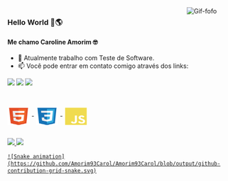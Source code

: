 <img align="right" alt="Gif-fofo" width="100" heigth="100" src="https://media.discordapp.net/attachments/850564664584044604/881267019503243304/ezgif.com-gif-maker.gif">

### Hello World 👋🌎 

#### Me chamo  Caroline Amorim  🤓

- 🔭 Atualmente trabalho com Teste de Software.
- 📫 Você pode entrar em contato comigo através dos links:

<div> 
  <a href="https://www.instagram.com/cahcarol93/" target="_blank"><img src="https://img.shields.io/badge/-Instagram-%23E4405F?style=for-the-badge&logo=instagram&logoColor=white" target="_blank"></a> 
  <a href = "mailto:carol_amorim14@hotmail.com"><img src="https://img.shields.io/badge/-Gmail-%23333?style=for-the-badge&logo=gmail&logoColor=white" target="_blank"></a>
  <a href="https://www.linkedin.com/in/carolamorim93/" target="_blank"><img src="https://img.shields.io/badge/-LinkedIn-%230077B5?style=for-the-badge&logo=linkedin&logoColor=white" target="_blank"></a> 
</div>

##

<div style="display: inline_block"><br>
  <img align="center" alt="HTML" height="40" width="50" src="https://raw.githubusercontent.com/devicons/devicon/master/icons/html5/html5-original.svg"> - 
  <img align="center" alt="CSS" height="40" width="50" src="https://raw.githubusercontent.com/devicons/devicon/master/icons/css3/css3-original.svg"> - 
  <img align="center" alt="Js" height="40" width="50" src="https://raw.githubusercontent.com/devicons/devicon/master/icons/javascript/javascript-plain.svg">
</div>

 ##
 
<div>
  <a href="https://www.linkedin.com/in/carolamorim93/">
  <img height="180em" src="https://github-readme-stats.vercel.app/api?username=Amorim93Carol&show_icons=true&theme=radical&include_all_commits=true&count_private=true"/>
  <img height="180em" src="https://github-readme-stats.vercel.app/api/top-langs/?username=Amorim93Carol&layout=compact&langs_count=7&theme=radical"/>
</div>
  
    ![Snake animation](https://github.com/Amorim93Carol/Amorim93Carol/blob/output/github-contribution-grid-snake.svg)

  

  
 
  
